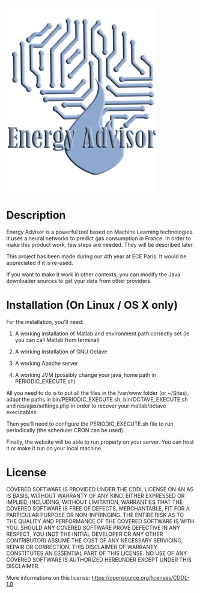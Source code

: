 ![alt tag](res/img/logo.png?raw=true "Title")

# Description

Energy Advisor is a powerful tool based on Machine Learning technologies. It uses a neural networks to predict gas consumption in France.
In order to make this product work, few steps are needed. They will be described later.

This project has been made during our 4th year at ECE Paris. It would be appreciated if it is re-used.

If you want to make it work in other contexts, you can modify the Java downloader sources to get your data from other providers.

# Installation (On Linux / OS X only)

For the installation, you'll need:

1. A working installation of Matlab and environment path correctly set (ie you can call Matlab from terminal)

2. A working installation of GNU Octave

3. A working Apache server

4. A working JVM (possibly change your java_home path in PERIODIC_EXECUTE.sh)

All you need to do is to put all the files in the /var/www folder (or ~/Sites), adapt the paths in bin/PERIODIC_EXECUTE.sh, bin/OCTAVE_EXECUTE.sh and res/ajax/settings.php in order to recover your matlab/octave executables.

Then you'll need to configure the PERIODIC_EXECUTE.sh file to run periodically (the scheduler CRON can be used).

Finally, the website will be able to run properly on your server. You can host it or make it run on your local machine.

# License

COVERED SOFTWARE IS PROVIDED UNDER THE CDDL LICENSE ON AN AS IS BASIS, WITHOUT WARRANTY OF ANY KIND, EITHER EXPRESSED OR IMPLIED, INCLUDING, WITHOUT LIMITATION, WARRANTIES THAT THE COVERED SOFTWARE IS FREE OF DEFECTS, MERCHANTABLE, FIT FOR A PARTICULAR PURPOSE OR NON-INFRINGING. THE ENTIRE RISK AS TO THE QUALITY AND PERFORMANCE OF THE COVERED SOFTWARE IS WITH YOU. SHOULD ANY COVERED SOFTWARE PROVE DEFECTIVE IN ANY RESPECT, YOU (NOT THE INITIAL DEVELOPER OR ANY OTHER CONTRIBUTOR) ASSUME THE COST OF ANY NECESSARY SERVICING, REPAIR OR CORRECTION. THIS DISCLAIMER OF WARRANTY CONSTITUTES AN ESSENTIAL PART OF THIS LICENSE. NO USE OF ANY COVERED SOFTWARE IS AUTHORIZED HEREUNDER EXCEPT UNDER THIS DISCLAIMER.

More informations on this license: https://opensource.org/licenses/CDDL-1.0